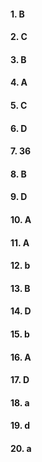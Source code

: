 #### 1. B
#### 2. C
#### 3. B
#### 4. A
#### 5. C
#### 6. D
#### 7. 36
#### 8. B
#### 9. D
#### 10. A
#### 11. A
#### 12. b
#### 13. B
#### 14. D
#### 15. b
#### 16. A
#### 17. D
#### 18. a
#### 19. d
#### 20. a
